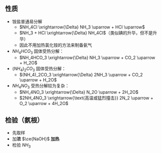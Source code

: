 ## 性质
- 铵盐普通易分解
	- $NH_4Cl \xrightarrow{\Delta} NH_3 \uparrow + HCl \uparrow$
	- $NH_3 + HCl \xrightarrow{\Delta} NH_4Cl$（类似碘的升华，但不是升华）
	- 因此不用加热氯化铵的方法来制备氨气
- $NH_4HCO_3$ 固体受热分解：
	- $NH_4HCO_3 \xrightarrow{\Delta} NH_3 \uparrow + CO_2 \uparrow + H_2O$
- $(NH_4)_2CO_3$ 固体受热分解：
	- $(NH_4)_2CO_3 \xrightarrow{\Delta} 2NH_3 \uparrow + CO_2 \uparrow + H_2O$
- $NH_4NO_3$ 受热分解较为复杂：
	- $NH_4NO_3 \xrightarrow{\Delta} N_2O \uparrow + 2H_2O$
	- $2NH_4NO_3 \xrightarrow{\text{高温或猛烈撞击}} 2N_2 \uparrow + O_2 \uparrow + 4H_2O$
## 检验（氨根）
- 先取样
- 加**浓** $\ce{NaOH}$ **加热**
- 检验 $NH_3$